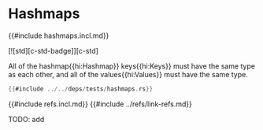 # Hashmaps

{{#include hashmaps.incl.md}}

[![std][c-std-badge]][c-std]

All of the hashmap{{hi:Hashmap}} keys{{hi:Keys}} must have the same type as each other, and all of the values{{hi:Values}} must have the same type.

```rust
{{#include ../../deps/tests/hashmaps.rs}}
```

{{#include refs.incl.md}}
{{#include ../refs/link-refs.md}}

<div class="hidden">
TODO: add
</div>
